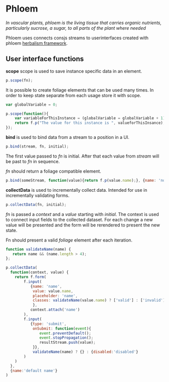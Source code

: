 Phloem
==========
*In vascular plants, phloem is the living tissue that carries organic nutrients, particularly sucrose, a sugar, to all parts of the plant where needed*

Phloem uses connects consjs streams to userinterfaces created with phloem [herbalism framework](http://github.com/herbalism).

User interface functions
------------------------
**scope** scope is used to save instance specific data in an element. 

```JavaScript
p.scope(fn);
```

It is possible to create foliage elements that can be used many times.
In order to keep state separate from each usage store it with scope.

```JavaScript
var globalVariable = 0;

p.scope(function(){
    var variableForThisInstance = (globalVariable = globalVariable + 1);
    return f.p("The value for this instance is ", valueforThisInsance);
});
```
**bind** is used to bind data from a stream to a position in a UI.

```JavaScript
p.bind(stream, fn, initial);
```

The first value passed to *fn* is initial. After that each value from *stream* will be past to *fn* in sequence.

*fn* should return a foliage compatible element.

```JavaScript
p.bind(someStream, function(value){return f.p(value.name);}, {name: 'no name given'});
```
**collectData** is used to incrementally collect data. Intended for use in incrementally validating forms.

```JavaScript
p.collectData(fn, initial);
```

*fn* is passed a *context* and a *value* starting with *initial*. 
The context is used to connect input fields to the collected dataset.
For each change a new value will be presented and the form will be rerendered to present the new state.

Fn should present a valid *foliage* element after each iteration.

```JavaScript
function validateName(name) {
   return name && (name.length > 4);
};

p.collectData(
  function(context, value) {
    return f.form(
        f.input(
           {name: 'name',
            value: value.name,
            placeholder: 'name',
            classes: validateName(value.name) ? ['valid'] : ['invalid']
            },
           context.attach('name')
        ),
        f.input(
           {type: 'submit',
            onSubmit: function(event){
               event.preventDefault();
               event.stopPropagation();
               resultStream.push(value);
            }},
            validateName(name) ? {} : {disabled:'disabled'}
        )
    )
  },
  {name:'default name'}
)
```
